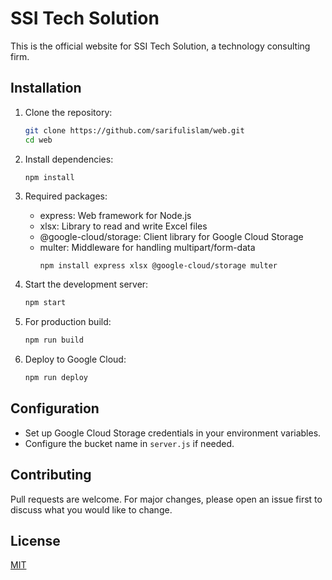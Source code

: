 # SSI Tech Solution

This is the official website for SSI Tech Solution, a technology consulting firm.

## Installation

1. Clone the repository:
   ```bash
   git clone https://github.com/sarifulislam/web.git
   cd web
   ```

2. Install dependencies:
   ```bash
   npm install
   ```

3. Required packages:
   - express: Web framework for Node.js
   - xlsx: Library to read and write Excel files
   - @google-cloud/storage: Client library for Google Cloud Storage
   - multer: Middleware for handling multipart/form-data
     ```
     npm install express xlsx @google-cloud/storage multer
     ```

4. Start the development server:
   ```bash
   npm start
   ```

5. For production build:
   ```bash
   npm run build
   ```

6. Deploy to Google Cloud:
   ```bash
   npm run deploy
   ```

## Configuration

- Set up Google Cloud Storage credentials in your environment variables.
- Configure the bucket name in `server.js` if needed.

## Contributing

Pull requests are welcome. For major changes, please open an issue first to discuss what you would like to change.

## License

[MIT](https://choosealicense.com/licenses/mit/)
